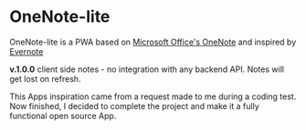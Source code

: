 # OneNote-lite

OneNote-lite is a PWA based on [Microsoft Office's OneNote](https://www.onenote.com/) and inspired by [Evernote](https://evernote.com/)

**v.1.0.0** client side notes - no integration with any backend API. Notes will get lost on refresh.

This Apps inspiration came from a request made to me during a coding test. Now finished, I decided to complete the project and make it a fully functional open source App.
